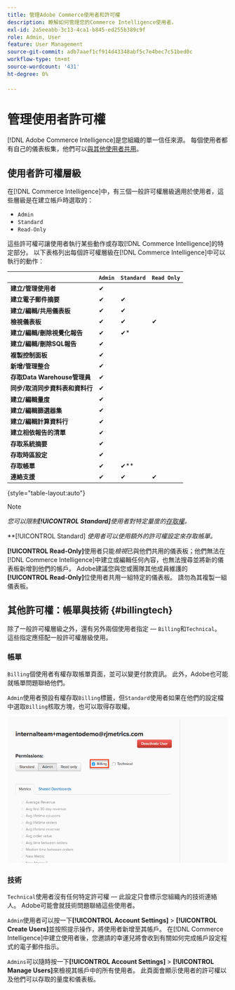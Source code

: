 ```yaml
---
title: 管理Adobe Commerce使用者和許可權
description: 瞭解如何管理您的Commerce Intelligence使用者。
exl-id: 2a5eeabb-3c13-4ca1-b845-ed255b389c9f
role: Admin, User
feature: User Management
source-git-commit: adb7aaef1cf914d43348abf5c7e4bec7c51bed0c
workflow-type: tm+mt
source-wordcount: '431'
ht-degree: 0%

---
```


# 管理使用者許可權

[!DNL Adobe Commerce Intelligence]是您組織的單一信任來源。 每個使用者都有自己的儀表板集，他們可以[與其他使用者共用](../../data-user/dashboards/share-dashboard-with-users.md)。

## 使用者許可權層級

在[!DNL Commerce Intelligence]中，有三個一般許可權層級適用於使用者，這些層級是在建立帳戶時選取的：

* `Admin`
* `Standard`
* `Read-Only`

這些許可權可讓使用者執行某些動作或存取[!DNL Commerce Intelligence]的特定部分。 以下表格列出每個許可權層級在[!DNL Commerce Intelligence]中可以執行的動作：

|   | `Admin` | `Standard` | `Read Only` |
| -----|-----|-----|----|
| **建立/管理使用者** | ✔ |   |   |
| **建立電子郵件摘要** | ✔ | ✔ |   |
| **建立/編輯/共用儀表板** | ✔ | ✔ |   |
| **檢視儀表板** | ✔ | ✔ | ✔ |
| **建立/編輯/刪除視覺化報告** | ✔ | ✔* |   |
| **建立/編輯/刪除SQL報告** | ✔ |  |   |
| **複製控制面板** | ✔ |   |   |
| **新增/管理整合** | ✔ |   |   |
| **存取Data Warehouse管理員** | ✔ |   |   |
| **同步/取消同步資料表和資料行** | ✔ |   |   |
| **建立/編輯量度** | ✔ |   |   |
| **建立/編輯篩選器集** | ✔ |   |   |
| **建立/編輯計算資料行** | ✔ |   |   |
| **建立相依報告的清單** | ✔ |   |   |
| **存取系統摘要** | ✔ |   |   |
| **存取時區設定** | ✔ |   |   |
| **存取帳單** | ✔ | ✔** |   |
| **連絡支援** | ✔ | ✔ | ✔ |

{style="table-layout:auto"}

>[!NOTE]
>
>_您可以限制&#x200B;**[!UICONTROL Standard]**&#x200B;使用者對特定量度的[存取權](../../administrator/user-management/restrict-metric-access.md)。_
>
>**[!UICONTROL Standard] _使用者可以使用額外的許可權設定來存取帳單。_
>
>**[!UICONTROL Read-Only]**&#x200B;使用者只能&#x200B;_檢視_&#x200B;已與他們共用的儀表板；他們無法在[!DNL Commerce Intelligence]中建立或編輯任何內容，也無法搜尋並將新的儀表板新增到他們的帳戶。 Adobe建議您與您或團隊其他成員維護的&#x200B;**[!UICONTROL Read-Only]**&#x200B;位使用者共用一組特定的儀表板。 請勿為其複製一組儀表板。

## 其他許可權：帳單與技術 {#billingtech}

除了一般許可權層級之外，還有另外兩個使用者指定 — `Billing`和`Technical`。 這些指定應搭配一般許可權層級使用。

### 帳單

`Billing`個使用者有權存取帳單頁面，並可以變更付款資訊。 此外，Adobe也可能就帳單問題聯絡他們。

`Admin`使用者預設有權存取`Billing`標籤，但`Standard`使用者如果在他們的設定檔中選取`Billing`核取方塊，也可以取得存取權。

![帳單](../../assets/billing.png)<!--{: width="550" height="363"}-->

### 技術

`Technical`使用者沒有任何特定許可權 — 此設定只會標示您組織內的技術連絡人。 Adobe可能會就技術問題聯絡這些使用者。

`Admin`使用者可以按一下&#x200B;**[!UICONTROL Account Settings]** > **[!UICONTROL Create Users]**&#x200B;並按照提示操作，將使用者新增至其帳戶。 在[!DNL Commerce Intelligence]中建立使用者後，您邀請的幸運兒將會收到有關如何完成帳戶設定程式的電子郵件指示。

`Admins`可以隨時按一下&#x200B;**[!UICONTROL Account Settings]** > **[!UICONTROL Manage Users]**&#x200B;來檢視其帳戶中的所有使用者。 此頁面會顯示使用者的許可權以及他們可以存取的量度和儀表板。
